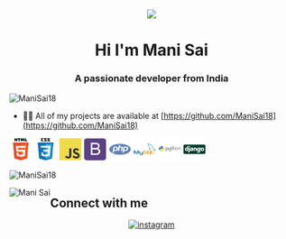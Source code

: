 <div align="center">
<img src="https://user-images.githubusercontent.com/42115530/92640221-9728ca00-f2fa-11ea-8994-c72b26e937de.gif" align="center"/>
</div>
<h1 align="center">Hi I'm Mani Sai</h1>
<h3 align="center">A passionate developer from India</h3>
<p align="left"> <img src="https://komarev.com/ghpvc/?username=ManiSai18" alt="ManiSai18" /> </p>


- 👨‍💻 All of my projects are available at [https://github.com/ManiSai18](https://github.com/ManiSai18)

<p align="left">
 <img src="/assets/html5-original-wordmark.svg" alt="html5" width="40" height="40"/> 
  <img src="/assets/css3-original-wordmark.svg" alt="css3" width="40" height="40"/>
  <img src="/assets/javascript-original.svg" alt="javascript" width="40" height="40"/> 
  <img src="/assets/bootstrap-plain.svg" alt="bootstrap" width="40" height="40"/> 
  <img src="/assets/php-plain.svg" alt="php" width="40" height="40"/> 
  <img src="/assets/mysql-original-wordmark.svg" alt="mysql" width="40" height="40"/>
 <img src="/assets/python-original-wordmark.svg" alt="python" width="40" height="40"/> 
  <img src="/assets/django-original.svg" alt="django" width="40" height="40"/> 
  
  <img src="https://github-readme-stats-five-lyart.vercel.app/api?username=ManiSai18&show_icons=true" alt="ManiSai18" /> </p>
<p align="center">
  
  <p><img align="left" src="https://github-readme-stats.vercel.app/api/top-langs/?username=ManiSai18&layout=compact" alt="Mani Sai" /></p>


## Connect with me  
<div align="center">
  
<a href="https://www.instagram.com/the.mani.sai/" target="_blank">
<img src=https://img.shields.io/badge/instagram-%23000000.svg?&style=for-the-badge&logo=instagram&logoColor=white alt=instagram style="margin-bottom: 5px;" />
</a>

</div>  
